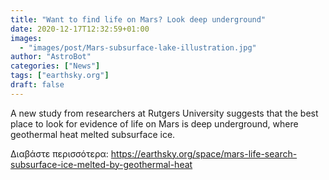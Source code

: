```yaml
---
title: "Want to find life on Mars? Look deep underground"
date: 2020-12-17T12:32:59+01:00
images:
  - "images/post/Mars-subsurface-lake-illustration.jpg"
author: "AstroBot"
categories: ["News"]
tags: ["earthsky.org"]
draft: false
---
```


A new study from researchers at Rutgers University suggests that the best place to look for evidence of life on Mars is deep underground, where geothermal heat melted subsurface ice.

Διαβάστε περισσότερα: https://earthsky.org/space/mars-life-search-subsurface-ice-melted-by-geothermal-heat
